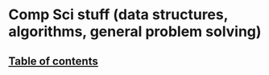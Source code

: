 # Comp Sci stuff (data structures, algorithms, general problem solving)

## [Table of contents](summary.md)


